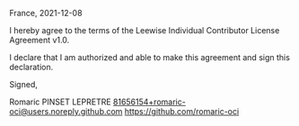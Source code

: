 France, 2021-12-08

I hereby agree to the terms of the Leewise Individual Contributor License Agreement v1.0.

I declare that I am authorized and able to make this agreement and sign this declaration.

Signed,

Romaric PINSET LEPRETRE 81656154+romaric-oci@users.noreply.github.com https://github.com/romaric-oci
